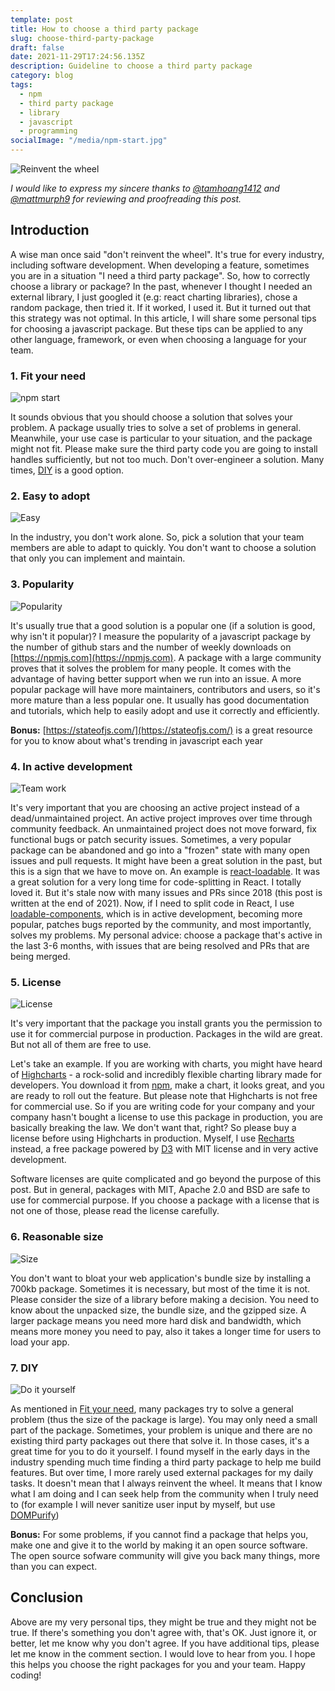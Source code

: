 ```yaml
---
template: post
title: How to choose a third party package
slug: choose-third-party-package
draft: false
date: 2021-11-29T17:24:56.135Z
description: Guideline to choose a third party package
category: blog
tags:
  - npm
  - third party package
  - library
  - javascript
  - programming
socialImage: "/media/npm-start.jpg"
---
```

![Reinvent the wheel](/media/wheel.jpg)

_I would like to express my sincere thanks to [@tamhoang1412](https://www.linkedin.com/in/tamhoang1412/) and [@mattmurph9](https://github.com/mattmurph9) for reviewing and proofreading this post._
## Introduction

A wise man once said "don't reinvent the wheel". It's true for every industry, including software development. When developing a feature, sometimes you are in a situation "I need a third party package". So, how to correctly choose a library or package? In the past, whenever I thought I needed an external library, I just googled it (e.g: react charting libraries), chose a random package, then tried it. If it worked, I used it. But it turned out that this strategy was not optimal. In this article, I will share some personal tips for choosing a javascript package. But these tips can be applied to any other language, framework, or even when choosing a language for your team.

### 1. Fit your need
![npm start](/media/npm-start.jpg)

It sounds obvious that you should choose a solution that solves your problem. A package usually tries to solve a set of problems in general. Meanwhile, your use case is particular to your situation, and the package might not fit. Please make sure the third party code you are going to install handles sufficiently, but not too much. Don't over-engineer a solution. Many times, [DIY](#7-diy) is a good option.

### 2. Easy to adopt
![Easy](/media/easy.jpg)

In the industry, you don't work alone. So, pick a solution that your team members are able to adapt to quickly. You don't want to choose a solution that only you can implement and maintain.

### 3. Popularity
![Popularity](/media/popular.jpg)

It's usually true that a good solution is a popular one (if a solution is good, why isn't it popular)? I measure the popularity of a javascript package by the number of github stars and the number of weekly downloads on [https://npmjs.com](https://npmjs.com). A package with a large community proves that it solves the problem for many people. It comes with the advantage of having better support when we run into an issue. A more popular package will have more maintainers, contributors and users, so it's more mature than a less popular one. It usually has good documentation and tutorials, which help to easily adopt and use it correctly and efficiently.

**Bonus:** [https://stateofjs.com/](https://stateofjs.com/) is a great resource for you to know about what's trending in javascript each year

### 4. In active development
![Team work](/media/teamwork.jpg)

It's very important that you are choosing an active project instead of a dead/unmaintained project. An active project improves over time through community feedback. An unmaintained project does not move forward, fix functional bugs or patch security issues. Sometimes, a very popular package can be abandoned and go into a "frozen" state with many open issues and pull requests. It might have been a great solution in the past, but this is a sign that we have to move on. An example is [react-loadable](https://github.com/jamiebuilds/react-loadable). It was a great solution for a very long time for code-splitting in React. I totally loved it. But it's stale now with many issues and PRs since 2018 (this post is written at the end of 2021). Now, if I need to split code in React, I use [loadable-components](https://github.com/gregberge/loadable-components), which is in active development, becoming more popular, patches bugs reported by the community, and most importantly, solves my problems. My personal advice: choose a package that's active in the last 3-6 months, with issues that are being resolved and PRs that are being merged.

### 5. License
![License](/media/license.jpg)

It's very important that the package you install grants you the permission to use it for commercial purpose in production. Packages in the wild are great. But not all of them are free to use. 

Let's take an example. If you are working with charts, you might have heard of [Highcharts](https://github.com/highcharts/highcharts) - a rock-solid and incredibly flexible charting library made for developers. You download it from [npm](https://www.npmjs.com/), make a chart, it looks great, and you are ready to roll out the feature. But please note that Highcharts is not free for commercial use. So if you are writing code for your company and your company hasn't bought a license to use this package in production, you are basically breaking the law. We don't want that, right? So please buy a license before using Highcharts in production. Myself, I use [Recharts](https://github.com/recharts/recharts) instead, a free package powered by [D3](https://github.com/d3/d3) with MIT license and in very active development.

Software licenses are quite complicated and go beyond the purpose of this post. But in general, packages with MIT, Apache 2.0 and BSD are safe to use for commercial purpose. If you choose a package with a license that is not one of those, please read the license carefully.

### 6. Reasonable size
![Size](/media/size.jpg)

You don't want to bloat your web application's bundle size by installing a 700kb package. Sometimes it is necessary, but most of the time it is not. Please consider the size of a library before making a decision. You need to know about the unpacked size, the bundle size, and the gzipped size. A larger package means you need more hard disk and bandwidth, which means more money you need to pay, also it takes a longer time for users to load your app.

### 7. DIY
![Do it yourself](/media/diy.jpg)

As mentioned in [Fit your need](#1-fit-your-need), many packages try to solve a general problem (thus the size of the package is large). You may only need a small part of the package. Sometimes, your problem is unique and there are no existing third party packages out there that solve it. In those cases, it's a great time for you to do it yourself. I found myself in the early days in the industry spending much time finding a third party package to help me build features. But over time, I more rarely used external packages for my daily tasks. It doesn't mean that I always reinvent the wheel. It means that I know what I am doing and I can seek help from the community when I truly need to (for example I will never sanitize user input by myself, but use [DOMPurify](https://github.com/cure53/DOMPurify))

**Bonus:** For some problems, if you cannot find a package that helps you, make one and give it to the world by making it an open source software. The open source sofware community will give you back many things, more than you can expect.

## Conclusion

Above are my very personal tips, they might be true and they might not be true. If there's something you don't agree with, that's OK. Just ignore it, or better, let me know why you don't agree. If you have additional tips, please let me know in the comment section. I would love to hear from you. I hope this helps you choose the right packages for you and your team. Happy coding!